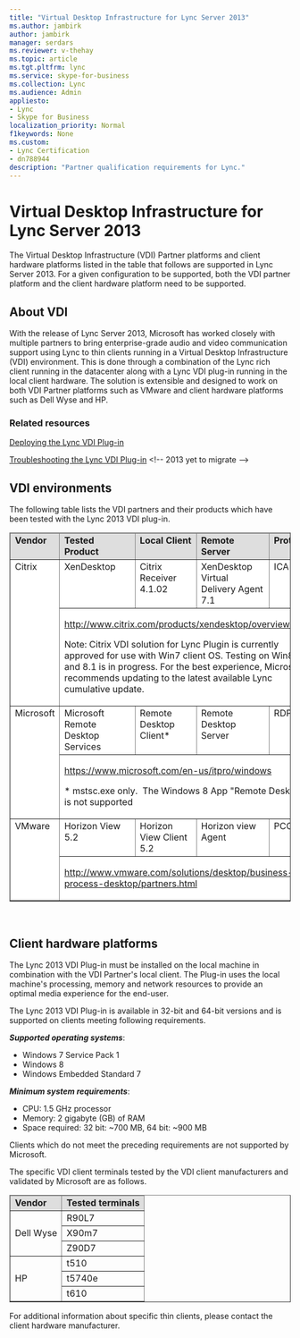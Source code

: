 ```yaml
---
title: "Virtual Desktop Infrastructure for Lync Server 2013"
ms.author: jambirk
author: jambirk
manager: serdars
ms.reviewer: v-thehay
ms.topic: article
ms.tgt.pltfrm: lync
ms.service: skype-for-business
ms.collection: Lync
ms.audience: Admin
appliesto:
- Lync
- Skype for Business 
localization_priority: Normal
f1keywords: None
ms.custom:
- Lync Certification
- dn788944
description: "Partner qualification requirements for Lync."
---
```


# Virtual Desktop Infrastructure for Lync Server 2013

The Virtual Desktop Infrastructure (VDI) Partner platforms and client hardware platforms listed in the table that follows are supported in Lync Server 2013. For a given configuration to be supported, both the VDI partner platform and the client hardware platform need to be supported.

## About VDI

With the release of Lync Server 2013, Microsoft has worked closely with multiple partners to bring enterprise-grade audio and video communication support using Lync to thin clients running in a Virtual Desktop Infrastructure (VDI) environment. This is done through a combination of the Lync rich client running in the datacenter along with a Lync VDI plug-in running in the local client hardware. The solution is extensible and designed to work on both VDI Partner platforms such as VMware and client hardware platforms such as Dell Wyse and HP.

### Related resources

[Deploying the Lync VDI Plug-in](https://docs.microsoft.com/en-us/skypeforbusiness/deploy/deploy-clients/deploy-the-lync-vdi-plug-in)
<!-- note that link below will need updating -->
[Troubleshooting the Lync VDI Plug-in](http://technet.microsoft.com/library/jj204713(v=ocs.15)) <!-- 2013 yet to migrate -->

## VDI environments
The following table lists the VDI partners and their products which have been tested with the Lync 2013 VDI plug-in. 

<table border="1" cellpadding="0" cellspacing="0" class="grid" style="border-collapse:collapse;background-color:white;" width="100%" xmlns="http://www.w3.org/1999/xhtml">
	<colgroup>
		<col width="72" />
		<col width="264" />
		<col width="240" />
		<col width="236" />
		<col />
	</colgroup>
	<thead>
		<tr bgcolor="#DEDEDE">
			<td valign="top"><strong>Vendor</strong></td>
			<td valign="top"><strong>Tested Product</strong></td>
			<td valign="top"><strong>Local Client</strong></td>
			<td valign="top"><strong>Remote Server</strong></td>
			<td valign="top"><strong>Protocol</strong></td>
		</tr>
	</thead>
	<tbody>
		<tr>
			<td rowspan="2" valign="top">Citrix</td>
			<td valign="top">XenDesktop</td>
			<td valign="top">Citrix Receiver 4.1.02</td>
			<td valign="top">XenDesktop Virtual Delivery Agent 7.1</td>
			<td valign="top">ICA</td>
		</tr>
		<tr>
			<td colspan="4" valign="top">
				<p><a href="http://www.citrix.com/products/xendesktop/overview.html" title="http://www.citrix.com/products/xendesktop/overview.html">http://www.citrix.com/products/xendesktop/overview.html</a></p>
				<p>Note: Citrix VDI solution for Lync Plugin is currently approved for use with Win7 client OS. Testing on Win8 and 8.1 is in progress. For the best experience, Microsoft recommends updating to the latest available Lync cumulative update.</p>
			</td>
		</tr>
		<tr>
			<td rowspan="2" valign="top">Microsoft</td>
			<td valign="top">Microsoft Remote Desktop Services</td>
			<td valign="top">Remote Desktop Client*</td>
			<td valign="top">Remote Desktop Server</td>
			<td valign="top">RDP</td>
		</tr>
		<tr>
			<td colspan="4" valign="top">
				<p><a href="https://www.microsoft.com/en-us/itpro/windows">https://www.microsoft.com/en-us/itpro/windows</a></p>
				<p>* mstsc.exe only.  The Windows 8 App &quot;Remote Desktop&quot; is not supported</p>
			</td>
		</tr>
		<tr>
			<td rowspan="2" valign="top">VMware</td>
			<td valign="top">Horizon View 5.2</td>
			<td valign="top">Horizon View Client 5.2</td>
			<td valign="top">Horizon view Agent</td>
			<td valign="top">PCOIP</td>
		</tr>
		<tr>
			<td colspan="4" valign="top">
				<p><a href="http://www.vmware.com/solutions/desktop/business-process-desktop/partners.html" title="http://www.vmware.com/solutions/desktop/business-process-desktop/partners.html">http://www.vmware.com/solutions/desktop/business-process-desktop/partners.html</a></p>
							</td>
		</tr>
	</tbody>
</table>
<br />

## Client hardware platforms
The Lync 2013 VDI Plug-in must be installed on the local machine in combination with the VDI Partner's local client. The Plug-in uses the local machine's processing, memory and network resources to provide an optimal media experience for the end-user. 

The Lync 2013 VDI Plug-in is available in 32-bit and 64-bit versions and is supported on clients meeting following requirements.

***Supported operating systems***:

- Windows 7 Service Pack 1
- Windows 8
- Windows Embedded Standard 7

***Minimum system requirements***:

- CPU: 1.5 GHz processor
- Memory: 2 gigabyte (GB) of RAM
- Space required: 32 bit: ~700 MB, 64 bit: ~900 MB

Clients which do not meet the preceding requirements are not supported by Microsoft.

The specific VDI client terminals tested by the VDI client manufacturers and validated by Microsoft are as follows. 

<table border="1" cellpadding="0" cellspacing="0" class="grid" style="border-collapse:collapse;" xmlns="http://www.w3.org/1999/xhtml">
	<colgroup>
		<col width="60" />
		<col width="120" />
	</colgroup>
	<thead>
		<tr bgcolor="#DEDEDE">
			<td valign="top"><strong>Vendor</strong></td>
			<td valign="top"><strong>Tested terminals</strong></td>
		</tr>
	</thead>
	<tbody>
		<tr>
			<td rowspan="3">Dell Wyse</td>
			<td valign="top">R90L7</td>
		</tr>
		<tr>
			<td valign="top">X90m7</td>
		</tr>
		<tr>
			<td valign="top">Z90D7</td>
		</tr>
		<tr>
			<td rowspan="3">HP</td>
			<td valign="top">t510</td>
		</tr>
		<tr>
			<td valign="top">t5740e</td>
		</tr>
		<tr>
			<td valign="top">t610</td>
		</tr>
	</tbody>
</table>

For additional information about specific thin clients, please contact the client hardware manufacturer.

